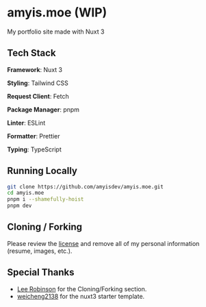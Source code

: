# amyis.moe (WIP)

My portfolio site made with Nuxt 3

## Tech Stack

**Framework**: Nuxt 3

**Styling**: Tailwind CSS

**Request Client**: Fetch

**Package Manager**: pnpm

**Linter**: ESLint

**Formatter**: Prettier

**Typing**: TypeScript

## Running Locally

```bash
git clone https://github.com/amyisdev/amyis.moe.git
cd amyis.moe
pnpm i --shamefully-hoist
pnpm dev
```

## Cloning / Forking

Please review the [license](https://github.com/amyisdev/amyis.moe/blob/master/LICENSE.txt) and remove all of my personal information (resume, images, etc.).

## Special Thanks

- [Lee Robinson](https://github.com/leerob/leerob.io) for the Cloning/Forking section.
- [weicheng2138](https://github.com/weicheng2138/nuxt3-eslint-starter) for the nuxt3 starter template.
